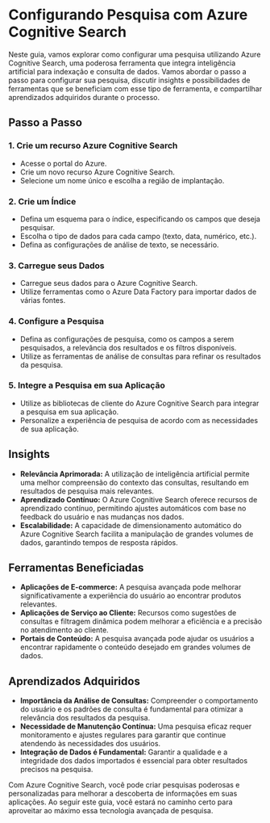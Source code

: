 # Configurando Pesquisa com Azure Cognitive Search

Neste guia, vamos explorar como configurar uma pesquisa utilizando Azure Cognitive Search, uma poderosa ferramenta que integra inteligência artificial para indexação e consulta de dados. Vamos abordar o passo a passo para configurar sua pesquisa, discutir insights e possibilidades de ferramentas que se beneficiam com esse tipo de ferramenta, e compartilhar aprendizados adquiridos durante o processo.

## Passo a Passo

### 1. Crie um recurso Azure Cognitive Search

- Acesse o portal do Azure.
- Crie um novo recurso Azure Cognitive Search.
- Selecione um nome único e escolha a região de implantação.

### 2. Crie um Índice

- Defina um esquema para o índice, especificando os campos que deseja pesquisar.
- Escolha o tipo de dados para cada campo (texto, data, numérico, etc.).
- Defina as configurações de análise de texto, se necessário.

### 3. Carregue seus Dados

- Carregue seus dados para o Azure Cognitive Search.
- Utilize ferramentas como o Azure Data Factory para importar dados de várias fontes.

### 4. Configure a Pesquisa

- Defina as configurações de pesquisa, como os campos a serem pesquisados, a relevância dos resultados e os filtros disponíveis.
- Utilize as ferramentas de análise de consultas para refinar os resultados da pesquisa.

### 5. Integre a Pesquisa em sua Aplicação

- Utilize as bibliotecas de cliente do Azure Cognitive Search para integrar a pesquisa em sua aplicação.
- Personalize a experiência de pesquisa de acordo com as necessidades de sua aplicação.

## Insights

- **Relevância Aprimorada:** A utilização de inteligência artificial permite uma melhor compreensão do contexto das consultas, resultando em resultados de pesquisa mais relevantes.
- **Aprendizado Contínuo:** O Azure Cognitive Search oferece recursos de aprendizado contínuo, permitindo ajustes automáticos com base no feedback do usuário e nas mudanças nos dados.
- **Escalabilidade:** A capacidade de dimensionamento automático do Azure Cognitive Search facilita a manipulação de grandes volumes de dados, garantindo tempos de resposta rápidos.

## Ferramentas Beneficiadas

- **Aplicações de E-commerce:** A pesquisa avançada pode melhorar significativamente a experiência do usuário ao encontrar produtos relevantes.
- **Aplicações de Serviço ao Cliente:** Recursos como sugestões de consultas e filtragem dinâmica podem melhorar a eficiência e a precisão no atendimento ao cliente.
- **Portais de Conteúdo:** A pesquisa avançada pode ajudar os usuários a encontrar rapidamente o conteúdo desejado em grandes volumes de dados.

## Aprendizados Adquiridos

- **Importância da Análise de Consultas:** Compreender o comportamento do usuário e os padrões de consulta é fundamental para otimizar a relevância dos resultados da pesquisa.
- **Necessidade de Manutenção Contínua:** Uma pesquisa eficaz requer monitoramento e ajustes regulares para garantir que continue atendendo às necessidades dos usuários.
- **Integração de Dados é Fundamental:** Garantir a qualidade e a integridade dos dados importados é essencial para obter resultados precisos na pesquisa.

Com Azure Cognitive Search, você pode criar pesquisas poderosas e personalizadas para melhorar a descoberta de informações em suas aplicações. Ao seguir este guia, você estará no caminho certo para aproveitar ao máximo essa tecnologia avançada de pesquisa.
